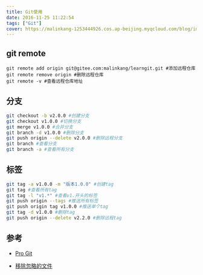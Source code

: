 ```yaml
---
title: Git使用
date: 2016-11-25 11:22:54
tags: ["Git"]
cover: https://malinkang-1253444926.cos.ap-beijing.myqcloud.com/blog/images/cover/千与千寻04.png
---
```


## git remote 

```shell
git remote add origin git@gitee.com:malinkang/learngit.git #添加远程仓库
git remote remove origin #删除远程仓库
git remote -v #查看远程仓库地址
```



## 分支

```sh
git checkout -b v2.0.0 #创建分支
git checkout v1.0.0 #切换分支
git merge v1.0.0 #合并分支
git branch -d v1.0.0 #删除分支
git push origin --delete v2.0.0 #删除远程分支
git branch #查看分支
git branch -a #查看所有分支
```



## 标签

```sh
git tag -a v1.0.0 -m "版本1.0.0" #创建tag
git tag #查看所有tag
git tag -l "v1.*" #查看v1.开头的标签
git push origin --tags #推送所有标签
git push origin tag v1.0.0 #推送单个tag
git tag -d v1.0.0 #删除tag
git push origin --delete v2.2.0 #删除远程tag
```

## 参考

* [Pro Git](https://git-scm.com/book/zh/v2)

* [移除忽略的文件](https://stackoverflow.com/questions/7927230/remove-directory-from-remote-repository-after-adding-them-to-gitignore)

